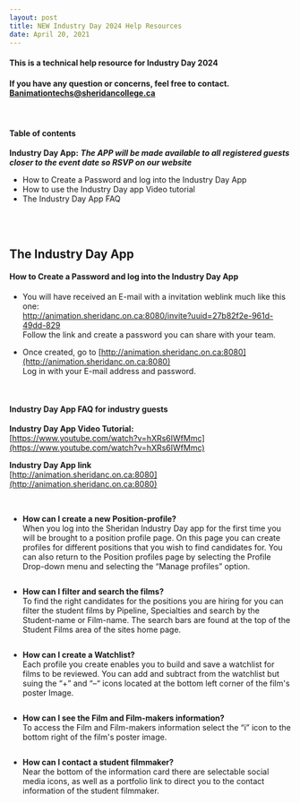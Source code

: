 ```yaml
---
layout: post
title: NEW Industry Day 2024 Help Resources  
date: April 20, 2021
---
```


#### This is a technical help resource for Industry Day 2024  
#### If you have any question or concerns, feel free to contact.  Banimationtechs@sheridancollege.ca 

<br>  

#### **Table of contents**  


**Industry Day App:** 
***The APP will be made available to all registered guests closer to the event date so RSVP on our website***
* How to Create a Password and log into the Industry Day App
* How to use the Industry Day app Video tutorial
* The Industry Day App FAQ

<br>  
<br>  


## **The Industry Day App**  

#### **How to Create a Password and log into the Industry Day App**

* You will have received an E-mail with a invitation weblink much like this one:  
http://animation.sheridanc.on.ca:8080/invite?uuid=27b82f2e-961d-49dd-829  
Follow the link and create a password you can share with your team.  

* Once created, go to [http://animation.sheridanc.on.ca:8080](http://animation.sheridanc.on.ca:8080)  
Log in with your E-mail address and password.    
  
<br>  
  
#### **Industry Day App FAQ for industry guests**

**Industry Day App Video Tutorial:**  
[https://www.youtube.com/watch?v=hXRs6IWfMmc](https://www.youtube.com/watch?v=hXRs6IWfMmc) 

**Industry Day App link**  
[http://animation.sheridanc.on.ca:8080](http://animation.sheridanc.on.ca:8080)  
  
<br>  
  
* **How can I create a new Position-profile?**  
When you log into the Sheridan Industry Day app for the first time you will be brought to a position profile page. On this page you can create profiles for different positions that you wish to find candidates for. You can also return to the Position profiles page by selecting the Profile Drop-down menu and selecting the “Manage profiles” option. 

<img src="../images/.jpg" alt=""> 	

* **How can I filter and search the films?**  
To find the right candidates for the positions you are hiring for you can filter the student films by Pipeline, Specialties and search by the Student-name or Film-name. The search bars are found at the top of the Student Films area of the sites home page. 

<img src="../images/.jpg" alt=""> 	

* **How can I create a Watchlist?**  
Each profile you create enables you to build and save a watchlist for films to be reviewed. You can add and subtract from the watchlist but suing the “+” and “–“ icons located at the bottom left corner of the film's poster Image. 

<img src="../images/.jpg" alt=""> 	

* **How can I see the Film and Film-makers information?**  
To access the Film and Film-makers information select the “i” icon to the bottom right of the film's poster image. 

<img src="../images/.jpg" alt=""> 	

* **How can I contact a student filmmaker?**  
Near the bottom of the information card there are selectable social media icons, as well as a portfolio link to direct you to the contact information of the student filmmaker. 

<img src="../images/.jpg" alt=""> 	
  
<br>  
  
